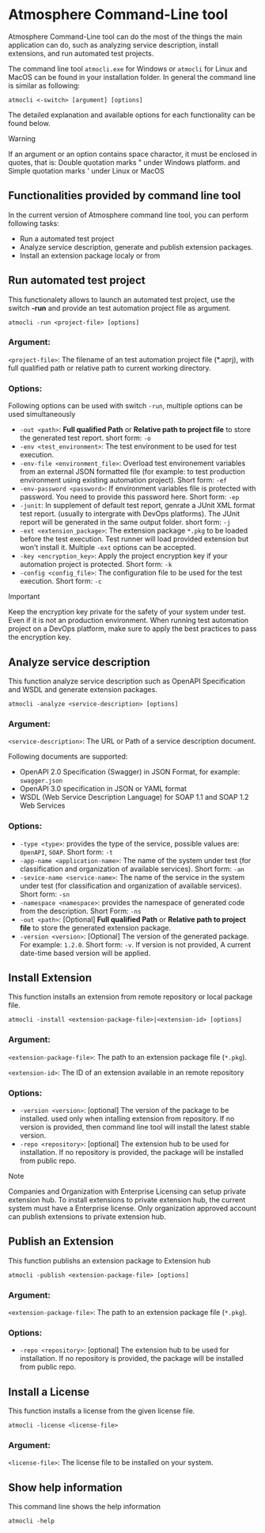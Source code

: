 ﻿# Atmosphere Command-Line tool

Atmosphere Command-Line tool can do the most of the things the main application can do, such as analyzing service description, install extensions, and run automated test projects.

The command line tool `atmocli.exe` for Windows or `atmocli` for Linux and MacOS can be found in your installation folder. In general the command line is similar as following:
```batch
atmocli <-switch> [argument] [options]
```
The detailed explanation and available options for each functionality can be found below.

> [!WARNING]
> If an argument or an option contains space charactor, it must be enclosed in quotes, that is: 
> Double quotation marks " under Windows platform. and Simple quotation marks ' under Linux or MacOS

## Functionalities provided by command line tool
In the current version of Atmosphere command line tool, you can perform following tasks:
* Run a automated test project
* Analyze service description, generate and publish extension packages.
* Install an extension package localy or from

## Run automated test project
This functionalety allows to launch an automated test project, use the switch **-run** and provide an test automation project file as argument.
```batch
atmocli -run <project-file> [options]
```

### Argument:
`<project-file>`: The filename of an test automation project file (*.aprj), with full qualified path or relative path to current working directory.

### Options:
Following options can be used with switch `-run`, multiple options can be used simultaneously

* `-out <path>`: **Full qualified Path** or **Relative path to project file** to store the generated test report. short form: `-o`
* `-env <test_environment>`: The test environment to be used for test execution.
* `-env-file <environment_file>`: Overload test environement variables from an external JSON formatted file (for example: to test production environment using existing automation project). Short form: `-ef`
* `-env-password <password>`: If environment variables file is protected with password. You need to provide this password here. Short form: `-ep`
* `-junit`: In supplement of default test report, genrate a JUnit XML format test report. (usually to intergrate with DevOps platforms). The JUnit report will be generated in the same output folder. short form: `-j`
* `-ext <extension_package>`: The extension package `*.pkg` to be loaded before the test execution. Test runner will load provided extension but won't install it. Multiple `-ext` options can be accepted.
* `-key <encryption_key>`: Apply the project encryption key if your automation project is protected. Short form: `-k`
* `-config <config_file>`: The configuration file to be used for the test execution. Short form: `-c`

> [!IMPORTANT]
> Keep the encryption key private for the safety of your system under test. Even if it is not an production environment.
> When running test automation project on a DevOps platform, make sure to apply the best practices to pass the encryption key.


## Analyze service description
This function analyze service description such as OpenAPI Specification and WSDL and generate extension packages.

```batch
atmocli -analyze <service-description> [options]
```
### Argument:
`<service-description>`: The URL or Path of a service description document.

Following documents are supported:
- OpenAPI 2.0 Specification (Swagger) in JSON Format, for example: `swagger.json`
- OpenAPI 3.0 specification in JSON or YAML format
- WSDL (Web Service Description Language) for SOAP 1.1 and SOAP 1.2 Web Services

### Options:
* `-type <type>`: provides the type of the service, possible values are: `OpenAPI`, `SOAP`. Short form: `-t`
* `-app-name <application-name>`: The name of the system under test (for classification and organization of available services). Short form: `-an`
* `-sevice-name <service-name>`: The name of the service in the system under test (for classification and organization of available services). Short form: `-sn`
* `-namespace <namespace>`: provides the namespace of generated code from the description. Short Form: `-ns`
* `-out <path>`: [Optional] **Full qualified Path** or **Relative path to project file** to store the generated extension package.
* `-version <version>`: [Optional] The version of the generated package. For example: `1.2.0`. Short form: `-v`.
If version is not provided, A current date-time based version will be applied.

## Install Extension
This function installs an extension from remote repository or local package file.
```batch
atmocli -install <extension-package-file>|<extension-id> [options]
```
### Argument:
`<extension-package-file>`: The path to an extension package file (`*.pkg`).

`<extension-id>`: The ID of an extension available in an remote repository

### Options:
* `-version <version>`: [optional] The version of the package to be installed. used only when intalling extension from repository. If no version is provided, then command line tool will install the latest stable version.
* `-repo <repository>`: [optional] The extension hub to be used for installation. If no repository is provided, the package will be installed from public repo.

> [!NOTE]
> Companies and Organization with Enterprise Licensing can setup private extension hub. To install extensions to private extension hub, the current system must have a Enterprise license. Only organization approved account can publish extensions to private extension hub.


## Publish an Extension
This function publishs an extension package to Extension hub

```batch
atmocli -publish <extension-package-file> [options]
```
### Argument:
`<extension-package-file>`: The path to an extension package file (`*.pkg`).

### Options:
* `-repo <repository>`: [optional] The extension hub to be used for installation. If no repository is provided, the package will be installed from public repo.

## Install a License
This function installs a license from the given license file.

```batch
atmocli -license <license-file>
```

### Argument:
`<license-file>`: The license file to be installed on your system.

## Show help information
This command line shows the help information 
```batch
atmocli -help
```

